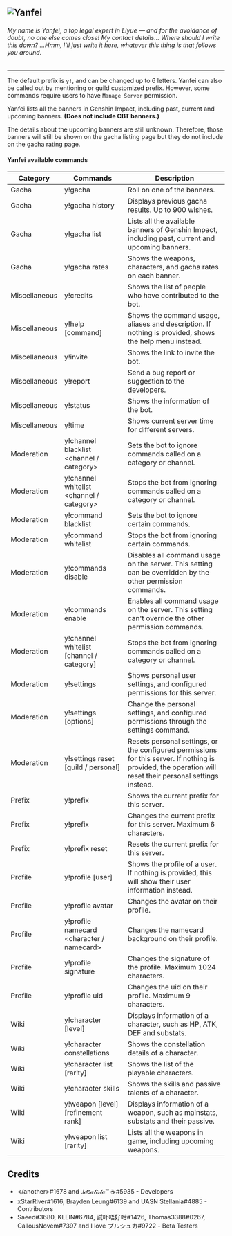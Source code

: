 ## ![Yanfei](­.png)

###### My name is Yanfei, a top legal expert in Liyue — and for the avoidance of doubt, no one else comes close! My contact details... Where should I write this down? ...Hmm, I'll just write it here, whatever this thing is that follows you around.
---

The default prefix is `y!`, and can be changed up to 6 letters. Yanfei can also be called out by mentioning or guild customized prefix. However, some commands require users to have `Manage Server` permission.

Yanfei lists all the banners in Genshin Impact, including past, current and upcoming banners. **(Does not include CBT banners.)**

The details about the upcoming banners are still unknown. Therefore, those banners will still be shown on the gacha listing page but they do not include on the gacha rating page.

#### Yanfei available commands
| Category | Commands | Description |
| -        | -        | -           |
| Gacha | y!gacha <banner>    | Roll on one of the banners.
| Gacha | y!gacha history     | Displays previous gacha results. Up to 900 wishes.
| Gacha | y!gacha list        | Lists all the available banners of Genshin Impact, including past, current and upcoming banners.
| Gacha | y!gacha rates       | Shows the weapons, characters, and gacha rates on each banner.
| Miscellaneous | y!credits       |  Shows the list of people who have contributed to the bot.
| Miscellaneous | y!help [command] | Shows the command usage, aliases and description. If nothing is provided, shows the help menu instead.
| Miscellaneous | y!invite         | Shows the link to invite the bot.
| Miscellaneous | y!report         | Send a bug report or suggestion to the developers.
| Miscellaneous | y!status         | Shows the information of the bot.
| Miscellaneous | y!time           | Shows current server time for different servers.
| Moderation | y!channel blacklist <channel / category> | Sets the bot to ignore commands called on a category or channel.
| Moderation | y!channel whitelist <channel / category> | Stops the bot from ignoring commands called on a category or channel.
| Moderation | y!command blacklist <command>            | Sets the bot to ignore certain commands.
| Moderation | y!command whitelist <command>            | Stops the bot from ignoring certain commands.
| Moderation | y!commands disable                       | Disables all command usage on the server. This setting can be overridden by the other permission commands.
| Moderation | y!commands enable                        | Enables all command usage on the server. This setting can't override the other permission commands.
| Moderation | y!channel whitelist [channel / category] | Stops the bot from ignoring commands called on a category or channel.
| Moderation | y!settings                               | Shows personal user settings, and configured permissions for this server.
| Moderation | y!settings [options]                     | Change the personal settings, and configured permissions through the settings command.
| Moderation | y!settings reset [guild / personal]      | Resets personal settings, or the configured permissions for this server. If nothing is provided, the operation will reset their personal settings instead.
| Prefix | y!prefix          | Shows the current prefix for this server.
| Prefix | y!prefix <string> | Changes the current prefix for this server. Maximum 6 characters.
| Prefix | y!prefix reset    | Resets the current prefix for this server.
| Profile | y!profile [user]                          | Shows the profile of a user. If nothing is provided, this will show their user information instead.
| Profile | y!profile avatar <character>              | Changes the avatar on their profile.
| Profile | y!profile namecard <character / namecard> | Changes the namecard background on their profile.
| Profile | y!profile signature <messages>            | Changes the signature of the profile. Maximum 1024 characters.
| Profile | y!profile uid <uid>                       | Changes the uid on their profile. Maximum 9 characters.
| Wiki | y!character [level] <name>                | Displays information of a character, such as HP, ATK, DEF and substats.
| Wiki | y!character constellations <name>         | Shows the constellation details of a character.
| Wiki | y!character list [rarity]                 | Shows the list of the playable characters.
| Wiki | y!character skills <name>                 | Shows the skills and passive talents of a character.
| Wiki | y!weapon [level] [refinement rank] <name> | Displays information of a weapon, such as mainstats, substats and their passive.
| Wiki | y!weapon list [rarity]                    | Lists all the weapons in game, including upcoming weapons.

## Credits
- \</another\>#1678 and .𝐼𝒹𝑒𝒶𝓁𝒾𝓈𝓉𝒶™ ☕#5935 - Developers
- xStarRiver#1616, Brayden Leung#6139 and UASN Stellania#4885 - Contributors
- Saeed#3680, KLEIN#6784, 試吓唔好咁#1426, Thomas3388#0267, CallousNovem#7397 and I love プルシュカ#9722 - Beta Testers
